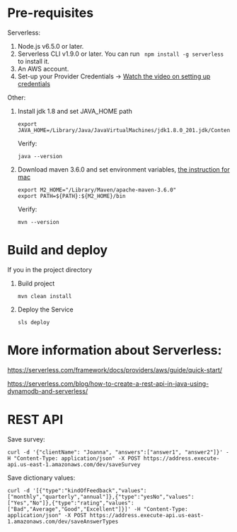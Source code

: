 # Pre-requisites

Serverless:
1. Node.js v6.5.0 or later.
2. Serverless CLI v1.9.0 or later. You can run ``` npm install -g serverless``` to install it.
3. An AWS account. 
4. Set-up your Provider Credentials -> [Watch the video on setting up credentials](https://www.youtube.com/watch?v=KngM5bfpttA)

Other:
1. Install jdk 1.8 and set JAVA_HOME path
    ```
    export JAVA_HOME=/Library/Java/JavaVirtualMachines/jdk1.8.0_201.jdk/Contents/Home
    ```
    
    Verify:
    ```
    java --version
    ```
    
2. Download maven 3.6.0 and set environment variables, [the instruction for mac](https://hathaway.cc/2008/06/how-to-edit-your-path-environment-variables-on-mac/)
    ```
    export M2_HOME="/Library/Maven/apache-maven-3.6.0"
    export PATH=${PATH}:${M2_HOME}/bin
    ```
    
    Verify:
    ```
    mvn --version
    ```
    
# Build and deploy
If you in the project directory
1. Build project
    ```
    mvn clean install
    ```
2. Deploy the Service
    ```
    sls deploy
    ```

# More information about Serverless:

https://serverless.com/framework/docs/providers/aws/guide/quick-start/

https://serverless.com/blog/how-to-create-a-rest-api-in-java-using-dynamodb-and-serverless/


# REST API

Save survey:
```
curl -d '{"clientName": "Joanna", "answers":["answer1", "answer2"]}' -H "Content-Type: application/json" -X POST https://address.execute-api.us-east-1.amazonaws.com/dev/saveSurvey
```

Save dictionary values:
```
curl -d '[{"type":"kindOfFeedback","values":["monthly","quarterly","annual"]},{"type":"yesNo","values":["Yes","No"]},{"type":"rating","values":["Bad","Average","Good","Excellent"]}]' -H "Content-Type: application/json" -X POST https://address.execute-api.us-east-1.amazonaws.com/dev/saveAnswerTypes
```